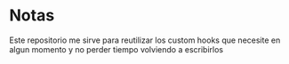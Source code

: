 # Notas

Este repositorio me sirve para reutilizar los custom hooks que necesite en algun momento y no perder tiempo volviendo a escribirlos
